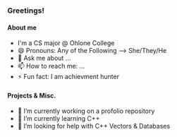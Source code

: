 ### Greetings!

#### About me
+ I'm a CS major @ Ohlone College
+ 😄 Pronouns: Any of the Following --> She/They/He
+ 💬 Ask me about ...
+ 📫 How to reach me: ...
+ ⚡ Fun fact: I am achievment hunter

#### Projects & Misc.
- 🔭 I’m currently working on a profolio repository
- 🌱 I’m currently learning C++
- 🤔 I’m looking for help with C++ Vectors & Databases
